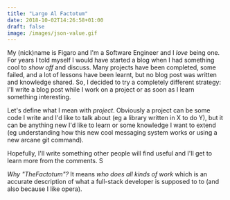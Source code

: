 ```yaml
---
title: "Largo Al Factotum"
date: 2018-10-02T14:26:58+01:00
draft: false
image: /images/json-value.gif
---
```


My (nick)name is Figaro and I'm a Software Engineer and I _love_ being one.
For years I told myself I would have started a blog when I had something cool
to _show off_ and discuss. Many projects have been completed, some failed,
and a lot of lessons have been learnt, but no blog post was written and
knowledge shared. So, I decided to try a completely different strategy:
I'll write a blog post while I work on a project or as soon as I learn
something interesting.

Let's define what I mean with _project_. Obviously a project can be
some code I write and I'd like to talk about (eg a library written in X
to do Y), but it can be anything new I'd like to learn or some knowledge
I want to extend (eg understanding how this new cool messaging system works or
using a new arcane git command).

Hopefully, I'll write something other people will find useful and
I'll get to learn more from the comments. S

_Why "TheFactotum"?_ It means _who does all kinds of work_ which is an
accurate description of what a full-stack developer is supposed to to
(and also because I like opera).

